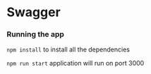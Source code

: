 # Swagger

### Running the app
```npm install``` to install all the dependencies


```npm run start``` application will run on port 3000


